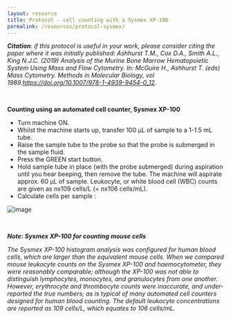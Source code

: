 ```yaml
---
layout: resource
title: Protocol - cell counting with a Sysmex XP-100
permalink: /resources/protocol-sysmex/
---
```


***Citation**: if this protocol is useful in your work, please consider citing the paper where it was initially published: Ashhurst T.M., Cox D.A., Smith A.L., King N.J.C. (2019) Analysis of the Murine Bone Marrow Hematopoietic System Using Mass and Flow Cytometry. In: McGuire H., Ashhurst T. (eds) Mass Cytometry. Methods in Molecular Biology, vol 1989.https://doi.org/10.1007/978-1-4939-9454-0_12.*

<br />

**Counting using an automated cell counter, Sysmex XP-100**

- Turn machine ON.
- Whilst the machine starts up, transfer 100 µL of sample to a 1-1.5 mL tube.
- Raise the sample tube to the probe so that the probe is submerged in the sample fluid.
- Press the GREEN start button.
- Hold sample tube in place (with the probe submerged) during aspiration until you hear beeping, then remove the tube. The machine will aspirate approx. 60 µL of sample. Leukocyte, or white blood cell (WBC) counts are given as nx109 cells/L (= nx106 cells/mL).
- Calculate cells per sample :

![image](https://user-images.githubusercontent.com/11766139/116235666-7b970480-a7a1-11eb-93a8-068205065054.png)

<br />

***Note: Sysmex XP-100 for counting mouse cells***

*The Sysmex XP-100 histogram analysis was configured for human blood cells, which are larger than the equivalent mouse cells. When we compared mouse leukocyte counts on the Sysmex XP-100 and haemocytometer, they were reasonably comparable; although the XP-100 was not able to distinguish lymphocytes, monocytes, and granulocytes from one another. However, erythrocyte and thrombocyte counts were inaccurate, and under-reported the true numbers; as is typical of many automated cell counters designed for human blood counting. The default leukocyte concentrations are reported as 109 cells/L, which equates to 106 cells/mL.*
